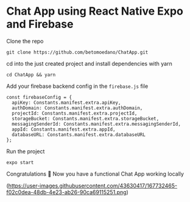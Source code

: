 # Chat App using React Native Expo and Firebase


Clone the repo
```
git clone https://github.com/betomoedano/ChatApp.git
```

cd into the just created project and install dependencies with yarn
```
cd ChatApp && yarn
```

Add your firebase backend config in the `firebase.js` file
```
const firebaseConfig = {
  apiKey: Constants.manifest.extra.apiKey,
  authDomain: Constants.manifest.extra.authDomain,
  projectId: Constants.manifest.extra.projectId,
  storageBucket: Constants.manifest.extra.storageBucket,
  messagingSenderId: Constants.manifest.extra.messagingSenderId,
  appId: Constants.manifest.extra.appId,
  databaseURL: Constants.manifest.extra.databaseURL
};
```

Run the project
```
expo start
```

Congratulations 🎉 Now you have a functional Chat App working locally

(https://user-images.githubusercontent.com/43630417/167732465-f02c0dea-48db-4e23-ab26-90ca69115251.png)

